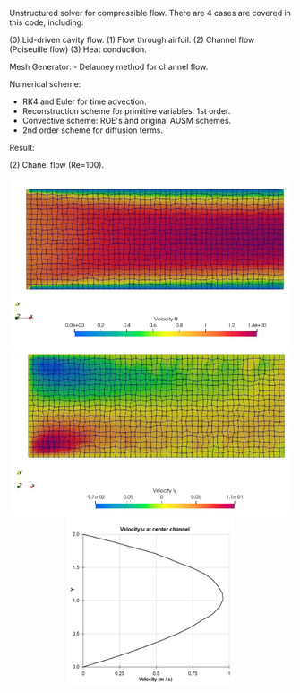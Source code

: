 Unstructured solver for compressible flow. There are 4 cases are covered in this code, including:

(0) Lid-driven cavity flow.
(1) Flow through airfoil.
(2) Channel flow (Poiseuille flow)
(3) Heat conduction.

Mesh Generator:
    - Delauney method for channel flow.

Numerical scheme:
  - RK4 and Euler for time advection.
  - Reconstruction scheme for primitive variables: 1st order.
  - Convective scheme: ROE's and original AUSM schemes. 
  - 2nd order scheme for diffusion terms.

Result:

(2) Chanel flow (Re=100).

<div align="center">
  <img src="paraview/image/velocity_u.jpg" height="300" width="500"/>
</div>

<div align="center">
  <img src="paraview/image/velocity_v.jpg" height="300" width="500"/>
</div>


<div align="center">
  <img src="paraview/image/profile_u.jpg" height="300" width="300"/>
</div>

